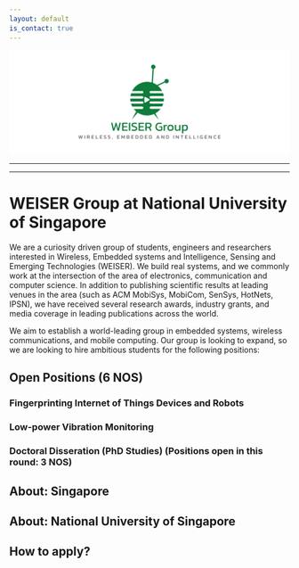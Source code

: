 ```yaml
---
layout: default
is_contact: true
---
```

![Image for the course](banner.png)  

----
****

# WEISER Group at National University of Singapore

We are a curiosity driven group of students, engineers and researchers interested in Wireless, Embedded systems and Intelligence, Sensing and Emerging Technologies (WEISER). We build real systems, and we commonly work at the intersection of the area of electronics, communication and computer science.  In addition to publishing scientific results at leading  venues in the area (such as ACM MobiSys, MobiCom, SenSys, HotNets, IPSN), we have received several research awards, industry grants, and media coverage in leading publications across the world. 

We aim to establish a world-leading group in embedded systems, wireless communications, and mobile computing. Our group is looking to expand, so we are looking to hire ambitious students for the following positions:


## Open Positions (6 NOS)  

### Fingerprinting Internet of Things Devices and Robots


### Low-power Vibration Monitoring


### Doctoral Disseration (PhD Studies) (Positions open in this round: 3 NOS)


## About: Singapore

## About: National University of Singapore

## How to apply?

